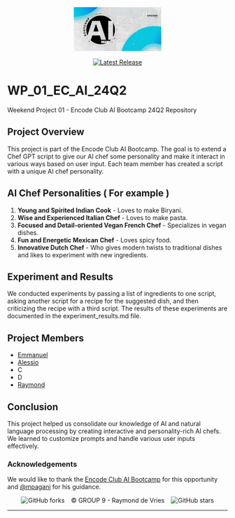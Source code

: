 <div align="center">
<img src="BC.jpeg" height="100">
</div>
<div align="center">

[![Latest Release](https://img.shields.io/badge/Latest%20Version-0.0.1-blue?logo=github)](https://github.com/90barricade93/WP_01_EC_AI_24Q2/commits/main)
</div>

# WP_01_EC_AI_24Q2
Weekend Project 01 - Encode Club AI Bootcamp 24Q2 Repository
## Project Overview
This project is part of the Encode Club AI Bootcamp. The goal is to extend a Chef GPT script to give our AI chef some personality and make it interact in various ways based on user input. Each team member has created a script with a unique AI chef personality.

## AI Chef Personalities ( For example )
1. **Young and Spirited Indian Cook** - Loves to make Biryani.
2. **Wise and Experienced Italian Chef** - Loves to make pasta.
3. **Focused and Detail-oriented Vegan French Chef** - Specializes in vegan dishes.
4. **Fun and Energetic Mexican Chef** - Loves spicy food.
5. **Innovative Dutch Chef** - Who gives modern twists to traditional dishes and likes to experiment with new ingredients.

## Experiment and Results
We conducted experiments by passing a list of ingredients to one script, asking another script for a recipe for the suggested dish, and then criticizing the recipe with a third script. The results of these experiments are documented in the experiment_results.md file.

## Project Members
- [Emmanuel](https://github.com/codehouze)
- [Alessio](https://github.com/AlessioChen)
- C
- D
- [Raymond](https://github.com/90barricade93/)

## Conclusion 
This project helped us consolidate our knowledge of AI and natural language processing by creating interactive and personality-rich AI chefs. We learned to customize prompts and handle various user inputs effectively.

### Acknowledgements
We would like to thank the [Encode Club AI Bootcamp](https://github.com/Encode-Club-AI-Bootcamp) for this opportunity and [@mpagani](https://github.com/MatheusDaros) for his guidance.

<div align="center">

![GitHub forks](https://img.shields.io/github/forks/90barricade93/WP_01_EC_AI_24Q2) &ensp; © GROUP 9 - Raymond de Vries &ensp; ![GitHub stars](https://img.shields.io/github/stars/90barricade93/WP_01_EC_AI_24Q2) 

</div>

--------
